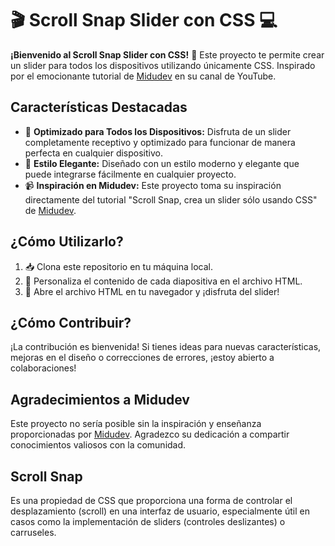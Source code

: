 
# 🎬 Scroll Snap Slider con CSS 💻

**¡Bienvenido al Scroll Snap Slider con CSS!** 🚀 Este proyecto te permite crear un slider para todos los dispositivos utilizando únicamente CSS. Inspirado por el emocionante tutorial de [Midudev](https://www.youtube.com/watch?v=uhP6OL0bwpY) en su canal de YouTube.

## Características Destacadas
- 📱 **Optimizado para Todos los Dispositivos:** Disfruta de un slider completamente receptivo y optimizado para funcionar de manera perfecta en cualquier dispositivo.
- 🎨 **Estilo Elegante:** Diseñado con un estilo moderno y elegante que puede integrarse fácilmente en cualquier proyecto.
- 📹 **Inspiración en Midudev:** Este proyecto toma su inspiración directamente del tutorial "Scroll Snap, crea un slider sólo usando CSS" de [Midudev](https://www.youtube.com/watch?v=uhP6OL0bwpY).

## ¿Cómo Utilizarlo?
1. 📥 Clona este repositorio en tu máquina local.
2. 📝 Personaliza el contenido de cada diapositiva en el archivo HTML.
3. 🚀 Abre el archivo HTML en tu navegador y ¡disfruta del slider!

## ¿Cómo Contribuir?
¡La contribución es bienvenida! Si tienes ideas para nuevas características, mejoras en el diseño o correcciones de errores, ¡estoy abierto a colaboraciones!
## Agradecimientos a Midudev
Este proyecto no sería posible sin la inspiración y enseñanza proporcionadas por [Midudev](https://www.youtube.com/watch?v=uhP6OL0bwpY). Agradezco su dedicación a compartir conocimientos valiosos con la comunidad.

## Scroll Snap
Es una propiedad de CSS que proporciona una forma de controlar el desplazamiento (scroll) en una interfaz de usuario, especialmente útil en casos como la implementación de sliders (controles deslizantes) o carruseles.
